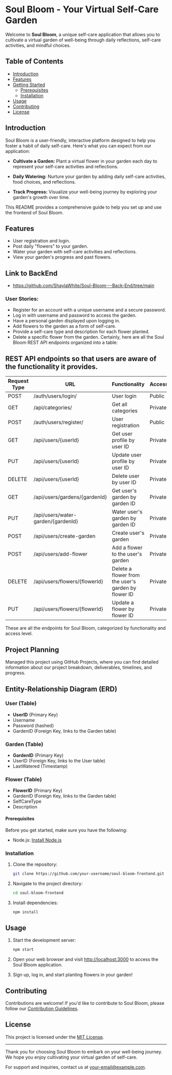
# Soul Bloom - Your Virtual Self-Care Garden

Welcome to **Soul Bloom**, a unique self-care application that allows you to cultivate a virtual garden of well-being through daily reflections, self-care activities, and mindful choices.


## Table of Contents

- [Introduction](#introduction)
- [Features](#features)
- [Getting Started](#getting-started)
  - [Prerequisites](#prerequisites)
  - [Installation](#installation)
- [Usage](#usage)
- [Contributing](#contributing)
- [License](#license)

## Introduction

Soul Bloom is a user-friendly, interactive platform designed to help you foster a habit of daily self-care. Here's what you can expect from our application:

- **Cultivate a Garden:** Plant a virtual flower in your garden each day to represent your self-care activities and reflections.

- **Daily Watering:** Nurture your garden by adding daily self-care activities, food choices, and reflections.

- **Track Progress:** Visualize your well-being journey by exploring your garden's growth over time.

This README provides a comprehensive guide to help you set up and use the frontend of Soul Bloom.

## Features

- User registration and login.
- Post daily "flowers" to your garden.
- Water your garden with self-care activities and reflections.
- View your garden's progress and past flowers.

## Link to BackEnd 
- https://github.com/ShaylaWhite/Soul-Bloom---Back-End/tree/main

### User Stories:

- Register for an account with a unique username and a secure password.
- Log in with username and password to access the garden.
- Have a personal garden displayed upon logging in.
- Add flowers to the garden as a form of self-care.
- Provide a self-care type and description for each flower planted.
- Delete a specific flower from the garden.
Certainly, here are all the Soul Bloom REST API endpoints organized into a table:


##  REST API endpoints so that users are aware of the functionality it provides.
| Request Type | URL                                      | Functionality                            | Access   |
|--------------|------------------------------------------|------------------------------------------|----------|
| POST         | /auth/users/login/                       | User login                               | Public   |
| GET          | /api/categories/                         | Get all categories                        | Private  |
| POST         | /auth/users/register/                    | User registration                         | Public   |
| GET          | /api/users/{userId}                     | Get user profile by user ID               | Private  |
| PUT          | /api/users/{userId}                     | Update user profile by user ID            | Private  |
| DELETE       | /api/users/{userId}                     | Delete user by user ID                    | Private  |
| GET          | /api/users/gardens/{gardenId}           | Get user's garden by garden ID            | Private  |
| PUT          | /api/users/water-garden/{gardenId}      | Water user's garden by garden ID         | Private  |
| POST         | /api/users/create-garden                | Create user's garden                      | Private  |
| POST         | /api/users/add-flower                   | Add a flower to the user's garden         | Private  |
| DELETE       | /api/users/flowers/{flowerId}           | Delete a flower from the user's garden by flower ID | Private  |
| PUT          | /api/users/flowers/{flowerId}           | Update a flower by flower ID              | Private  |

These are all the endpoints for Soul Bloom, categorized by functionality and access level.

## Project Planning

Managed this project using GitHub Projects, where you can find detailed information about our project breakdown, deliverables, timelines, and progress.


## Entity-Relationship Diagram (ERD)

### User (Table)

- **UserID** (Primary Key)
- Username
- Password (hashed)
- GardenID (Foreign Key, links to the Garden table)

### Garden (Table)

- **GardenID** (Primary Key)
- UserID (Foreign Key, links to the User table)
- LastWatered (Timestamp)

### Flower (Table)

- **FlowerID** (Primary Key)
- GardenID (Foreign Key, links to the Garden table)
- SelfCareType
- Description


#### Prerequisites

Before you get started, make sure you have the following:

- Node.js: [Install Node.js](https://nodejs.org/)

### Installation

1. Clone the repository:
   ```sh
   git clone https://github.com/your-username/soul-bloom-frontend.git
   ```

2. Navigate to the project directory:
   ```sh
   cd soul-bloom-frontend
   ```

3. Install dependencies:
   ```sh
   npm install
   ```

## Usage

1. Start the development server:
   ```sh
   npm start
   ```

2. Open your web browser and visit [http://localhost:3000](http://localhost:3000) to access the Soul Bloom application.

3. Sign up, log in, and start planting flowers in your garden!

## Contributing

Contributions are welcome! If you'd like to contribute to Soul Bloom, please follow our [Contribution Guidelines](CONTRIBUTING.md).

## License

This project is licensed under the [MIT License](LICENSE).

---

Thank you for choosing Soul Bloom to embark on your well-being journey. We hope you enjoy cultivating your virtual garden of self-care.

For support and inquiries, contact us at [your-email@example.com](mailto:your-email@example.com).
```
